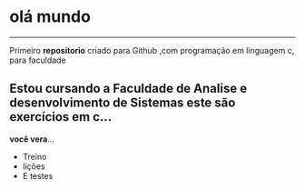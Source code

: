 # olá mundo
***
 Primeiro **repositorio** criado para Github ,com programação em linguagem c, para faculdade
 ## Estou cursando a Faculdade de Analise e desenvolvimento de Sistemas este são exercícios em c...
 **você vera**...
* Treino
* lições
* E testes
